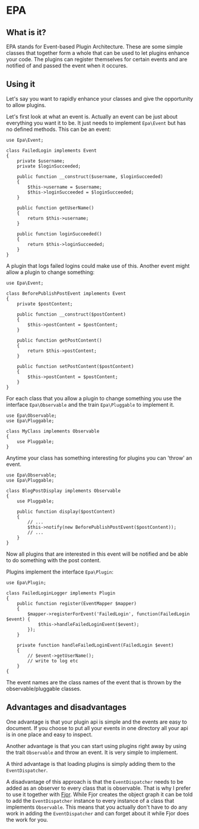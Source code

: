 EPA
===


What is it?
-----------

EPA stands for Event-based Plugin Architecture. These are some simple classes
that together form a whole that can be used to let plugins enhance your
code. The plugins can register themselves for certain events and are
notified of and passed the event when it occures.


Using it
--------

Let's say you want to rapidly enhance your classes and give the opportunity to
allow plugins.

Let's first look at what an event is. Actually an event can be just about everything you
want it to be. It just needs to implement `Epa\Event` but has no defined methods. This
can be an event:

	use Epa\Event;

	class FailedLogin implements Event
	{
		private $username;
		private $loginSucceeded;

		public function __construct($username, $loginSucceeded)
		{
			$this->username = $username;
			$this->loginSucceeded = $loginSucceeded;
		}

		public function getUserName()
		{
			return $this->username;
		}

		public function loginSucceeded()
		{
			return $this->loginSucceeded;
		}
	}

A plugin that logs failed logins could make use of this. Another event might
allow a plugin to change something:

	use Epa\Event;

	class BeforePublishPostEvent implements Event
	{
		private $postContent;

		public function __construct($postContent)
		{
			$this->postContent = $postContent;
		}
	
		public function getPostContent()
		{
			return $this->postContent;
		}

		public function setPostContent($postContent)
		{
			$this->postContent = $postContent;
		}
	}

For each class that you allow a plugin to change something you use
the interface `Epa\Observable` and the train `Epa\Pluggable` to implement it.

	use Epa\Observable;
	use Epa\Pluggable;

	class MyClass implements Observable
	{
		use Pluggable;
	}

Anytime your class has something interesting for plugins you can 'throw' an event.

	use Epa\Observable;
	use Epa\Pluggable;

	class BlogPostDisplay implements Observable
	{
		use Pluggable;

		public function display($postContent)
		{
			// ...
			$this->notify(new BeforePublishPostEvent($postContent));
			// ...
		}
	}

Now all plugins that are interested in this event will be notified and be able to do
something with the post content.

Plugins implement the interface `Epa\Plugin`:

	use Epa\Plugin;

	class FailedLoginLogger implements Plugin
	{
		public function register(EventMapper $mapper)
		{
			$mapper->registerForEvent('FailedLogin', function(FailedLogin $event) {
				$this->handleFailedLoginEvent($event);
			});
		}
	
		private function handleFailedLoginEvent(FailedLogin $event)
		{
			// $event->getUserName();
			// write to log etc
		}
	{

The event names are the class names of the event that is thrown by the
observable/pluggable classes.


Advantages and disadvantages
----------------------------

One advantage is that your plugin api is simple and the events are easy to document. If
you choose to put all your events in one directory all your api is in one place and
easy to inspect.

Another advantage is that you can start using plugins right away by using the trait
`Observable` and throw an event. It is very simple to implement.

A third advantage is that loading plugins is simply adding them to the `EventDispatcher`.

A disadvantage of this approach is that the `EventDispatcher` needs to be added as an
observer to every class that is observable. That is why I prefer to use it together with
[Fjor](http://koenhoeymans.github.com/Fjor/index.html). While Fjor creates the object
graph it can be told to add the `EventDispatcher` instance to every instance of a
class that implements `Observable`. This means that you actually don't have to do any
work in adding the `EventDispatcher` and can forget about it while Fjor does the work
for you.